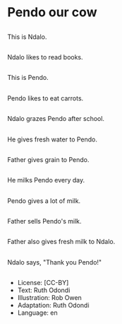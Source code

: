 # Pendo our cow

##
This is Ndalo.

##
Ndalo likes to read
books.

##
This is Pendo.

##
Pendo likes to eat
carrots.

##
Ndalo grazes Pendo
after school.

##
He gives fresh water to
Pendo.

##
Father gives grain to
Pendo.

##
He milks Pendo every
day.

##
Pendo gives a lot of
milk.

##
Father sells Pendo's
milk.

##
Father also gives fresh
milk to Ndalo.

##
Ndalo says, "Thank you
Pendo!"

##
* License: [CC-BY]
* Text: Ruth Odondi
* Illustration: Rob Owen
* Adaptation: Ruth Odondi
* Language: en

